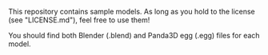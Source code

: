 This repository contains sample models. As long as you hold to the license (see "LICENSE.md"), feel free to use them!

You should find both Blender (.blend) and Panda3D egg (.egg) files for each model.
